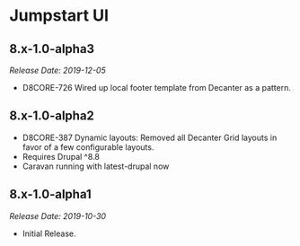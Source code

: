 # Jumpstart UI

8.x-1.0-alpha3
--------------------------------------------------------------------------------
_Release Date: 2019-12-05_

- D8CORE-726 Wired up local footer template from Decanter as a pattern.

8.x-1.0-alpha2
--------------------------------------------------------------------------------
- D8CORE-387 Dynamic layouts: Removed all Decanter Grid layouts in favor of a few 
configurable layouts.
- Requires Drupal ^8.8
- Caravan running with latest-drupal now

8.x-1.0-alpha1
--------------------------------------------------------------------------------  
_Release Date: 2019-10-30_

- Initial Release.
